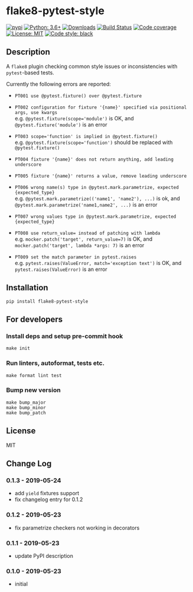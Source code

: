 # flake8-pytest-style

[![pypi](https://badge.fury.io/py/flake8-pytest-style.svg)](https://pypi.org/project/flake8-pytest-style)
[![Python: 3.6+](https://img.shields.io/badge/Python-3.6+-blue.svg)](https://pypi.org/project/flake8-pytest-style)
[![Downloads](https://img.shields.io/pypi/dm/flake8-pytest-style.svg)](https://pypistats.org/packages/flake8-pytest-style)
[![Build Status](https://travis-ci.com/m-burst/flake8-pytest-style.svg?branch=master)](https://travis-ci.com/m-burst/flake8-pytest-style)
[![Code coverage](https://codecov.io/gh/m-burst/flake8-pytest-style/branch/master/graph/badge.svg)](https://codecov.io/gh/m-burst/flake8-pytest-style)
[![License: MIT](https://img.shields.io/badge/License-MIT-green.svg)](https://en.wikipedia.org/wiki/MIT_License)
[![Code style: black](https://img.shields.io/badge/code%20style-black-000000.svg)](https://github.com/ambv/black)

## Description

A `flake8` plugin checking common style issues or inconsistencies with `pytest`-based tests.

Currently the following errors are reported:

* `PT001 use @pytest.fixture() over @pytest.fixture`

* `PT002 configuration for fixture '{name}' specified via positional args, use kwargs`  
e.g. `@pytest.fixture(scope='module')` is OK, and `@pytest.fixture('module')` is an error

* `PT003 scope='function' is implied in @pytest.fixture()`  
e.g. `@pytest.fixture(scope='function')` should be replaced with `@pytest.fixture()`

* `PT004 fixture '{name}' does not return anything, add leading underscore`

* `PT005 fixture '{name}' returns a value, remove leading underscore`

* `PT006 wrong name(s) type in @pytest.mark.parametrize, expected {expected_type}`  
e.g. `@pytest.mark.parametrize(('name1', 'name2'), ...)` is ok,
and `@pytest.mark.parametrize('name1,name2', ...)` is an error

* `PT007 wrong values type in @pytest.mark.parametrize, expected {expected_type}`

* `PT008 use return_value= instead of patching with lambda`  
e.g. `mocker.patch('target', return_value=7)` is OK,
and `mocker.patch('target', lambda *args: 7)` is an error

* `PT009 set the match parameter in pytest.raises`  
e.g. `pytest.raises(ValueError, match='exception text')` is OK,
and `pytest.raises(ValueError)` is an error

## Installation

    pip install flake8-pytest-style

## For developers

### Install deps and setup pre-commit hook

    make init

### Run linters, autoformat, tests etc.

    make format lint test

### Bump new version

    make bump_major
    make bump_minor
    make bump_patch

## License

MIT

## Change Log

### 0.1.3 - 2019-05-24

* add `yield` fixtures support
* fix changelog entry for 0.1.2

### 0.1.2 - 2019-05-23

* fix parametrize checkers not working in decorators

### 0.1.1 - 2019-05-23

* update PyPI description

### 0.1.0 - 2019-05-23

* initial
